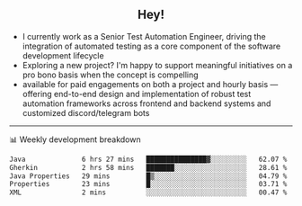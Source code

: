 <h2 align="center">Hey!</h2>

- I currently work as a Senior Test Automation Engineer, driving the integration of automated testing as a core component of the software development lifecycle
- Exploring a new project? I'm happy to support meaningful initiatives on a pro bono basis when the concept is compelling
-  available for paid engagements on both a project and hourly basis — offering end-to-end design and implementation of robust test automation frameworks across frontend and backend systems and customized discord/telegram bots
  
  -------
  
📊 Weekly development breakdown

<!--START_SECTION:waka-->

```txt
Java              6 hrs 27 mins   ███████████████▓░░░░░░░░░   62.07 %
Gherkin           2 hrs 58 mins   ███████░░░░░░░░░░░░░░░░░░   28.61 %
Java Properties   29 mins         █▒░░░░░░░░░░░░░░░░░░░░░░░   04.79 %
Properties        23 mins         █░░░░░░░░░░░░░░░░░░░░░░░░   03.71 %
XML               2 mins          ░░░░░░░░░░░░░░░░░░░░░░░░░   00.47 %
```

<!--END_SECTION:waka-->
